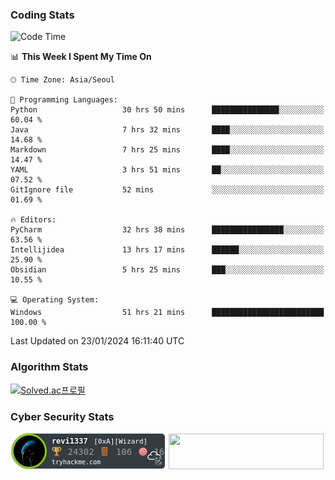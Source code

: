 ### Coding Stats

<!--START_SECTION:waka-->
![Code Time](http://img.shields.io/badge/Code%20Time-52%20hrs%2048%20mins-blue)

📊 **This Week I Spent My Time On** 

```text
🕑︎ Time Zone: Asia/Seoul

💬 Programming Languages: 
Python                   30 hrs 50 mins      ███████████████░░░░░░░░░░   60.04 % 
Java                     7 hrs 32 mins       ████░░░░░░░░░░░░░░░░░░░░░   14.68 % 
Markdown                 7 hrs 25 mins       ████░░░░░░░░░░░░░░░░░░░░░   14.47 % 
YAML                     3 hrs 51 mins       ██░░░░░░░░░░░░░░░░░░░░░░░   07.52 % 
GitIgnore file           52 mins             ░░░░░░░░░░░░░░░░░░░░░░░░░   01.69 % 

🔥 Editors: 
PyCharm                  32 hrs 38 mins      ████████████████░░░░░░░░░   63.56 % 
Intellijidea             13 hrs 17 mins      ██████░░░░░░░░░░░░░░░░░░░   25.90 % 
Obsidian                 5 hrs 25 mins       ███░░░░░░░░░░░░░░░░░░░░░░   10.55 % 

💻 Operating System: 
Windows                  51 hrs 21 mins      █████████████████████████   100.00 % 
```


 Last Updated on 23/01/2024 16:11:40 UTC
<!--END_SECTION:waka-->

### Algorithm Stats

[![Solved.ac프로필](http://mazassumnida.wtf/api/v2/generate_badge?boj=revi1337)](https://solved.ac/revi1337)

### Cyber Security Stats

[![revi1337's tryhackme stats](https://raw.githubusercontent.com/Revi1337/Revi1337/main/assets/thm_propic.png)][tryhackme]
[<img src="https://www.hackthebox.com/badge/image/1002993" width="248.01" height="57">][hackthebox]


[website]: https://revi1337.com
[tryhackme]: https://tryhackme.com/p/revi1337
[hackthebox]: https://app.hackthebox.com/profile/1002993
